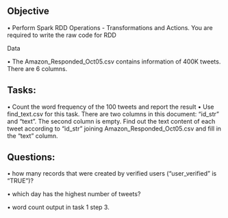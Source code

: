 ## Objective

• Perform Spark RDD Operations - Transformations and Actions. You are required to write the raw code for RDD

Data

• The Amazon_Responded_Oct05.csv contains information of 400K tweets. There are 6 columns.

## Tasks:

• Count the word frequency of the 100 tweets and report the result
• Use find_text.csv for this task. There are two columns in this document: “id_str” and “text”. The second column is empty. Find out the text content of each tweet according to “id_str” joining Amazon_Responded_Oct05.csv and fill in the “text” column.

## Questions:

• how many records that were created by verified users (“user_verified” is “TRUE”)?

• which day has the highest number of tweets?

• word count output in task 1 step 3.
